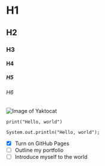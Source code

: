 # H1
## H2
### H3
#### H4
##### H5
###### H6

![Image of Yaktocat](https://octodex.github.com/images/yaktocat.png)

`print("Hello, world")`

`System.out.println("Hello, world");`

- [x] Turn on GitHub Pages
- [ ] Outline my portfolio
- [ ] Introduce myself to the world
